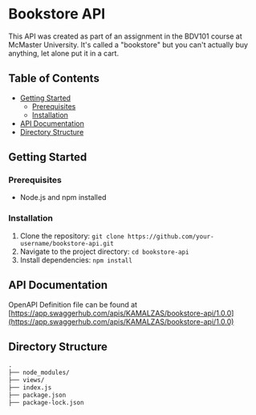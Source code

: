# Bookstore API

This API was created as part of an assignment in the BDV101 course at McMaster University. It's called a "bookstore" but you can't actually buy anything, let alone put it in a cart.

## Table of Contents
- [Getting Started](#getting-started)
  - [Prerequisites](#prerequisites)
  - [Installation](#installation)
- [API Documentation](#api-documentation)
- [Directory Structure](#directory-structure)

## Getting Started

### Prerequisites
- Node.js and npm installed

### Installation
1. Clone the repository: `git clone https://github.com/your-username/bookstore-api.git`
2. Navigate to the project directory: `cd bookstore-api`
3. Install dependencies: `npm install`

## API Documentation
OpenAPI Definition file can be found at [https://app.swaggerhub.com/apis/KAMALZAS/bookstore-api/1.0.0](https://app.swaggerhub.com/apis/KAMALZAS/bookstore-api/1.0.0)

## Directory Structure
```markdown
.
├── node_modules/
├── views/
├── index.js
├── package.json
├── package-lock.json
